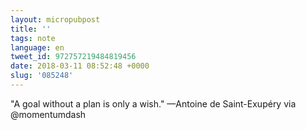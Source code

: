 ```yaml
---
layout: micropubpost
title: ''
tags: note
language: en
tweet_id: 972757219484819456
date: 2018-03-11 08:52:48 +0000
slug: '085248'
---
```

"A goal without a plan is only a wish." —Antoine de Saint-Exupéry via @momentumdash

